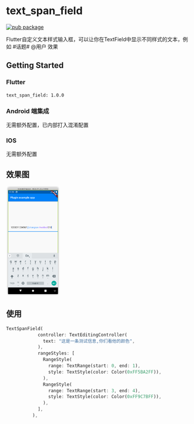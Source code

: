 # text_span_field
[![pub package](https://img.shields.io/pub/v/text_span_field.svg)](https://pub.dartlang.org/packages/text_span_field)

Flutter自定义文本样式输入框，可以让你在TextField中显示不同样式的文本，例如 #话题# @用户 效果

## Getting Started

### Flutter
```
text_span_field: 1.0.0
```

### Android 端集成
无需额外配置，已内部打入混淆配置

### IOS
无需额外配置

## 效果图
<img src="https://raw.githubusercontent.com/JiangJuHong/access-images/master/FlutterTextSpanField/iShot2020-03-2711.59.23.png" height="300em" style="max-width:100%;display: inline-block;"/>

## 使用
```dart
TextSpanField(
            controller: TextEditingController(
              text: "这是一条测试信息,你们看他的颜色",
            ),
            rangeStyles: [
              RangeStyle(
                range: TextRange(start: 0, end: 1),
                style: TextStyle(color: Color(0xFF5BA2FF)),
              ),
              RangeStyle(
                range: TextRange(start: 3, end: 4),
                style: TextStyle(color: Color(0xFF9C7BFF)),
              ),
            ],
          ),
```